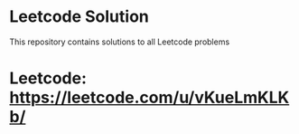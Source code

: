 # Leetcode Solution
This repository contains solutions to all Leetcode problems
# Leetcode: https://leetcode.com/u/vKueLmKLKb/
